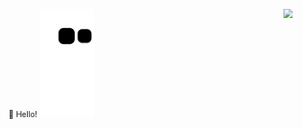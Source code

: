 👻 Hello!
<img align="right" src="https://github-readme-stats-one-bice.vercel.app/api?username=saozimian&show_icons=true&include_all_commits=true&count_private=true&role=OWNER,ORGANIZATION_MEMBER,COLLABORATOR" />
![](https://raw.githubusercontent.com/saozimian/saozimian/master/assets/github-contribution-grid-snake.svg)
<!--


- 🔭 I’m currently working on java.


**saozimian/saozimian** is a ✨ _special_ ✨ repository because its `README.md` (this file) appears on your GitHub profile.

Here are some ideas to get you started:

- 🔭 I’m currently working on weaver
- 🌱 I’m currently learning ...
- 👯 I’m looking to collaborate on ...
- 🤔 I’m looking for help with ...
- 💬 Ask me about ...
- 📫 How to reach me: ...
- 😄 Pronouns: ...
- ⚡ Fun fact: ...
-->
